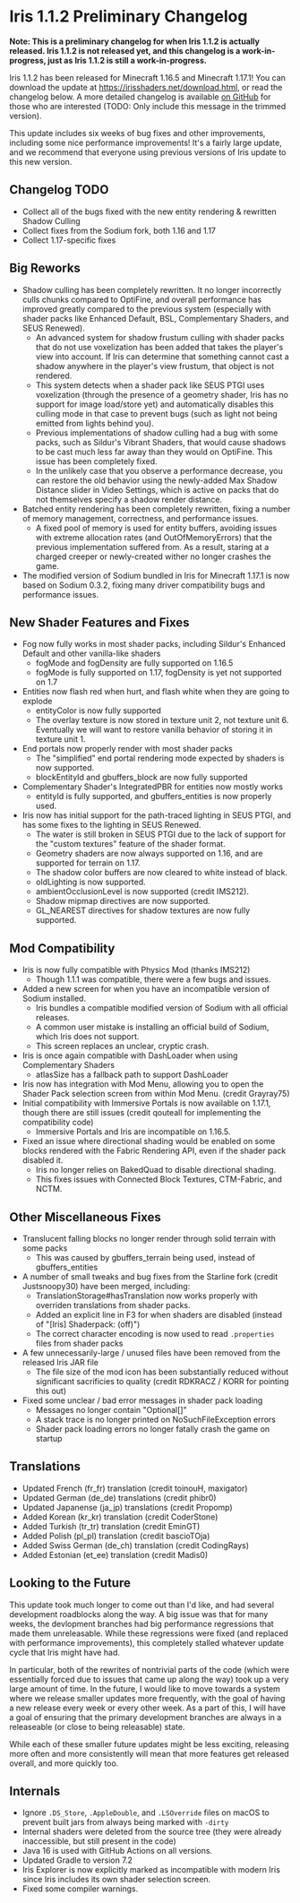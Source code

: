 # Iris 1.1.2 Preliminary Changelog

**Note: This is a preliminary changelog for when Iris 1.1.2 is actually released. Iris 1.1.2 is not released yet, and this changelog is a work-in-progress, just as Iris 1.1.2 is still a work-in-progress.**

Iris 1.1.2 has been released for Minecraft 1.16.5 and Minecraft 1.17.1! You can download the update at https://irisshaders.net/download.html, or read the changelog below. A more detailed changelog is available [on GitHub](https://github.com/IrisShaders/Iris/blob/trunk/docs/changelogs/1.1.2/full.md) for those who are interested (TODO: Only include this message in the trimmed version).

This update includes six weeks of bug fixes and other improvements, including some nice performance improvements! It's a fairly large update, and we recommend that everyone using previous versions of Iris update to this new version.

## Changelog TODO

- Collect all of the bugs fixed with the new entity rendering & rewritten Shadow Culling
- Collect fixes from the Sodium fork, both 1.16 and 1.17
- Collect 1.17-specific fixes

## Big Reworks

- Shadow culling has been completely rewritten. It no longer incorrectly culls chunks compared to OptiFine, and overall performance has improved greatly compared to the previous system (especially with shader packs like Enhanced Default, BSL, Complementary Shaders, and SEUS Renewed).
    - An advanced system for shadow frustum culling with shader packs that do not use voxelization has been added that takes the player's view into account. If Iris can determine that something cannot cast a shadow anywhere in the player's view frustum, that object is not rendered.
    - This system detects when a shader pack like SEUS PTGI uses voxelization (through the presence of a geometry shader, Iris has no support for image load/store yet) and automatically disables this culling mode in that case to prevent bugs (such as light not being emitted from lights behind you).
    - Previous implementations of shadow culling had a bug with some packs, such as Sildur's Vibrant Shaders, that would cause shadows to be cast much less far away than they would on OptiFine. This issue has been completely fixed.
    - In the unlikely case that you observe a performance decrease, you can restore the old behavior using the newly-added Max Shadow Distance slider in Video Settings, which is active on packs that do not themselves specify a shadow render distance.
- Batched entity rendering has been completely rewritten, fixing a number of memory management, correctness, and performance issues.
    - A fixed pool of memory is used for entity buffers, avoiding issues with extreme allocation rates (and OutOfMemoryErrors) that the previous implementation suffered from. As a result, staring at a charged creeper or newly-created wither no longer crashes the game.
- The modified version of Sodium bundled in Iris for Minecraft 1.17.1 is now based on Sodium 0.3.2, fixing many driver compatibility bugs and performance issues.

## New Shader Features and Fixes

- Fog now fully works in most shader packs, including Sildur's Enhanced Default and other vanilla-like shaders
    - fogMode and fogDensity are fully supported on 1.16.5
    - fogMode is fully supported on 1.17, fogDensity is yet not supported on 1.7
- Entities now flash red when hurt, and flash white when they are going to explode
    - entityColor is now fully supported
    - The overlay texture is now stored in texture unit 2, not texture unit 6. Eventually we will want to restore vanilla behavior of storing it in texture unit 1.
- End portals now properly render with most shader packs
    - The "simplified" end portal rendering mode expected by shaders is now supported.
    - blockEntityId and gbuffers_block are now fully supported
- Complementary Shader's IntegratedPBR for entities now mostly works
    - entityId is fully supported, and gbuffers_entities is now properly used.
- Iris now has initial support for the path-traced lighting in SEUS PTGI, and has some fixes to the lighting in SEUS Renewed.
    - The water is still broken in SEUS PTGI due to the lack of support for the "custom textures" feature of the shader format.
    - Geometry shaders are now always supported on 1.16, and are supported for terrain on 1.17.
    - The shadow color buffers are now cleared to white instead of black.
    - oldLighting is now supported.
    - ambientOcclusionLevel is now supported (credit IMS212).
    - Shadow mipmap directives are now supported.
    - GL_NEAREST directives for shadow textures are now fully supported.

## Mod Compatibility

- Iris is now fully compatible with Physics Mod (thanks IMS212)
    - Though 1.1.1 was compatible, there were a few bugs and issues.
- Added a new screen for when you have an incompatible version of Sodium installed.
    - Iris bundles a compatible modified version of Sodium with all official releases.
    - A common user mistake is installing an official build of Sodium, which Iris does not support.
    - This screen replaces an unclear, cryptic crash.
- Iris is once again compatible with DashLoader when using Complementary Shaders
    - atlasSize has a fallback path to support DashLoader
- Iris now has integration with Mod Menu, allowing you to open the Shader Pack selection screen from within Mod Menu. (credit Grayray75)
- Initial compatibility with Immersive Portals is now available on 1.17.1, though there are still issues (credit qouteall for implementing the compatibility code)
    - Immersive Portals and Iris are incompatible on 1.16.5.
- Fixed an issue where directional shading would be enabled on some blocks rendered with the Fabric Rendering API, even if the shader pack disabled it.
    - Iris no longer relies on BakedQuad to disable directional shading.
    - This fixes issues with Connected Block Textures, CTM-Fabric, and NCTM.


## Other Miscellaneous Fixes

- Translucent falling blocks no longer render through solid terrain with some packs
    - This was caused by gbuffers_terrain being used, instead of gbuffers_entities
- A number of small tweaks and bug fixes from the Starline fork (credit Justsnoopy30) have been merged, including:
    - TranslationStorage#hasTranslation now works properly with overriden translations from shader packs.
    - Added an explicit line in F3 for when shaders are disabled (instead of "[Iris] Shaderpack: (off)")
    - The correct character encoding is now used to read `.properties` files from shader packs
- A few unnecessarily-large / unused files have been removed from the released Iris JAR file
    - The file size of the mod icon has been substantially reduced without significant sacrificies to quality (credit RDKRACZ / KORR for pointing this out)
- Fixed some unclear / bad error messages in shader pack loading
    - Messages no longer contain "Optional[]"
    - A stack trace is no longer printed on NoSuchFileException errors
    - Shader pack loading errors no longer fatally crash the game on startup

## Translations

- Updated French (fr_fr) translation (credit toinouH, maxigator)
- Updated German (de_de) translations (credit phibr0)
- Updated Japanense (ja_jp) translations (credit Propomp)
- Added Korean (kr_kr) translation (credit CoderStone)
- Added Turkish (tr_tr) translation (credit EminGT)
- Added Polish (pl_pl) translation (credit bascioTOja)
- Added Swiss German (de_ch) translation (credit CodingRays)
- Added Estonian (et_ee) translation (credit Madis0)

## Looking to the Future

This update took much longer to come out than I'd like, and had several development roadblocks along the way. A big issue was that for many weeks, the devlopment branches had big performance regressions that made them unreleasable. While these regressions were fixed (and replaced with performance improvements), this completely stalled whatever update cycle that Iris might have had.

In particular, both of the rewrites of nontrivial parts of the code (which were essentially forced due to issues that came up along the way) took up a very large amount of time. In the future, I would like to move towards a system where we release smaller updates more frequently, with the goal of having a new release every week or every other week. As a part of this, I will have a goal of ensuring that the primary development branches are always in a releaseable (or close to being releasable) state.

While each of these smaller future updates might be less exciting, releasing more often and more consistently will mean that more features get released overall, and more quickly too.

## Internals

- Ignore `.DS_Store`, `.AppleDouble`, and `.LSOverride` files on macOS to prevent built jars from always being marked with `-dirty`
- Internal shaders were deleted from the source tree (they were already inaccessible, but still present in the code)
- Java 16 is used with GitHub Actions on all versions.
- Updated Gradle to version 7.2
- Iris Explorer is now explicitly marked as incompatible with modern Iris since Iris includes its own shader selection screen.
- Fixed some compiler warnings.
